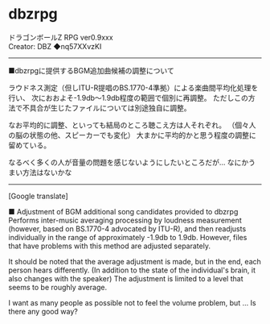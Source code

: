 # dbzrpg
ドラゴンボールZ RPG  ver0.9xxx</br>
Creator: DBZ ◆nq57XXvzKI

----

■dbzrpgに提供するBGM追加曲候補の調整について

ラウドネス測定（但しITU-R提唱のBS.1770-4準拠）による楽曲間平均化処理を行い、
次におおよそ-1.9db～1.9db程度の範囲で個別に再調整。
ただしこの方法で不具合が生じたファイルについては別途独自に調整。


なお平均的に調整、といっても結局のところ聴こえ方は人それぞれ。
（個々人の脳の状態の他、スピーカーでも変化）
大まかに平均的かと思う程度の調整に留めている。

なるべく多くの人が音量の問題を感じないようにしたいところだが…
なにかうまい方法はないかな

---
[Google translate]

■ Adjustment of BGM additional song candidates provided to dbzrpg
<br>
Performs inter-music averaging processing by loudness measurement (however, based on BS.1770-4 advocated by ITU-R), and then readjusts individually in the range of approximately -1.9db to 1.9db. However, files that have problems with this method are adjusted separately.

It should be noted that the average adjustment is made, but in the end, each person hears differently. (In addition to the state of the individual's brain, it also changes with the speaker) The adjustment is limited to a level that seems to be roughly average.

I want as many people as possible not to feel the volume problem, but ... Is there any good way? 
